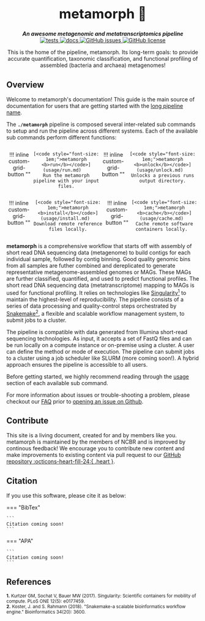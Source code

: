 <div align="center">

  <h1 style="font-size: 250%">metamorph 🔬</h1>

  <b><i>An awesome metagenomic and metatranscriptomics pipeline</i></b><br> 
  <a href="https://github.com/OpenOmics/metamorph/actions/workflows/main.yaml">
    <img alt="tests" src="https://github.com/OpenOmics/metamorph/workflows/tests/badge.svg">
  </a>
  <a href="https://github.com/OpenOmics/metamorph/actions/workflows/docs.yml">
    <img alt="docs" src="https://github.com/OpenOmics/metamorph/workflows/docs/badge.svg">
  </a>
  <a href="https://github.com/OpenOmics/metamorph/issues">
    <img alt="GitHub issues" src="https://img.shields.io/github/issues/OpenOmics/metamorph?color=brightgreen">
  </a>
  <a href="https://github.com/OpenOmics/metamorph/blob/main/LICENSE">
    <img alt="GitHub license" src="https://img.shields.io/github/license/OpenOmics/metamorph">
  </a>

  <p>
    This is the home of the pipeline, metamorph. Its long-term goals: to provide accurate quantification, taxonomic classification, and functional profiling of assembled (bacteria and archaea) metagenomes!
  </p>

</div>  


## Overview
Welcome to metamorph's documentation! This guide is the main source of documentation for users that are getting started with the [long pipeline name](https://github.com/OpenOmics/metamorph/). 

The **`./metamorph`** pipeline is composed several inter-related sub commands to setup and run the pipeline across different systems. Each of the available sub commands perform different functions: 

<section align="center" markdown="1" style="display: flex; flex-wrap: row wrap; justify-content: space-around;">

!!! inline custom-grid-button ""

    [<code style="font-size: 1em;">metamorph <b>run</b></code>](usage/run.md)   
    Run the metamorph pipeline with your input files.

!!! inline custom-grid-button ""

    [<code style="font-size: 1em;">metamorph <b>unlock</b></code>](usage/unlock.md)  
    Unlocks a previous runs output directory.

</section>

<section align="center" markdown="1" style="display: flex; flex-wrap: row wrap; justify-content: space-around;">


!!! inline custom-grid-button ""

    [<code style="font-size: 1em;">metamorph <b>install</b></code>](usage/install.md)  
    Download remote reference files locally.


!!! inline custom-grid-button ""

    [<code style="font-size: 1em;">metamorph <b>cache</b></code>](usage/cache.md)  
    Cache remote software containers locally.  

</section>

**metamorph** is a comprehensive workflow that starts off with assembly of short read DNA sequencing data (metagenome) to build contigs for each individual sample, followed by contig binning. Good quality genomic bins from all samples are futher combined and dereplicated to generate representative metagenome-assembled genomes or MAGs. These MAGs are further classified, quantified, and used to predict functional profiles. The short read DNA sequencing data (metatranscriptome) mapping to MAGs is used for functional profiling. It relies on technologies like [Singularity<sup>1</sup>](https://singularity.lbl.gov/) to maintain the highest-level of reproducibility. The pipeline consists of a series of data processing and quality-control steps orchestrated by [Snakemake<sup>2</sup>](https://snakemake.readthedocs.io/en/stable/), a flexible and scalable workflow management system, to submit jobs to a cluster.

The pipeline is compatible with data generated from Illumina short-read sequencing technologies. As input, it accepts a set of FastQ files and can be run locally on a compute instance or on-premise using a cluster. A user can define the method or mode of execution. The pipeline can submit jobs to a cluster using a job scheduler like SLURM (more coming soon!). A hybrid approach ensures the pipeline is accessible to all users.

Before getting started, we highly recommend reading through the [usage](usage/run.md) section of each available sub command.

For more information about issues or trouble-shooting a problem, please checkout our [FAQ](faq/questions.md) prior to [opening an issue on Github](https://github.com/OpenOmics/metamorph/issues).

## Contribute 

This site is a living document, created for and by members like you. metamorph is maintained by the members of NCBR and is improved by continous feedback! We encourage you to contribute new content and make improvements to existing content via pull request to our [GitHub repository :octicons-heart-fill-24:{ .heart }](https://github.com/OpenOmics/metamorph).

## Citation

If you use this software, please cite it as below:  

=== "BibTex"

    ```
    Citation coming soon!
    ```

=== "APA"

    ```
    Citation coming soon!
    ```

## References
<sup>**1.**  Kurtzer GM, Sochat V, Bauer MW (2017). Singularity: Scientific containers for mobility of compute. PLoS ONE 12(5): e0177459.</sup>  
<sup>**2.**  Koster, J. and S. Rahmann (2018). "Snakemake-a scalable bioinformatics workflow engine." Bioinformatics 34(20): 3600.</sup>  
